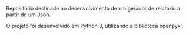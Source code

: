 
Reposítório destinado ao desenvolvimento de um gerador de relatório a partir de um Json. 

O projeto foi desenvolvido em Python 3, utilizando a biblioteca openpyxl.
